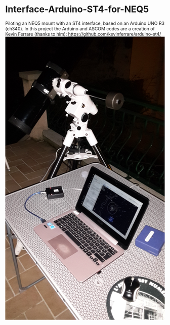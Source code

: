 # Interface-Arduino-ST4-for-NEQ5
Piloting an NEQ5 mount with an ST4 interface, based on an Arduino UNO R3 (ch340).
In this project the Arduino and ASCOM codes are a creation of Kevin Ferrare (thanks to him): https://github.com/kevinferrare/arduino-st4/
![in action](https://raw.githubusercontent.com/DominiqueMACHU/Interface-Arduino-ST4-for-NEQ5//master/20180302_195252.jpg)




